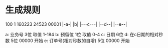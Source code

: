# 生成规则
   100    1    160223     24523    00001
  |-a-|  |b|  |---c---|  |--d--|  |--e--|
  
  a: 业务号 3位 取值 1-184 
  b: 预留位 1位 取值 0-4
  c: 日期 6位
  d: 在c日期的相对秒数 5位     00000 开始
  e: 订单号(相对秒数的自增) 5位 00000 开始
